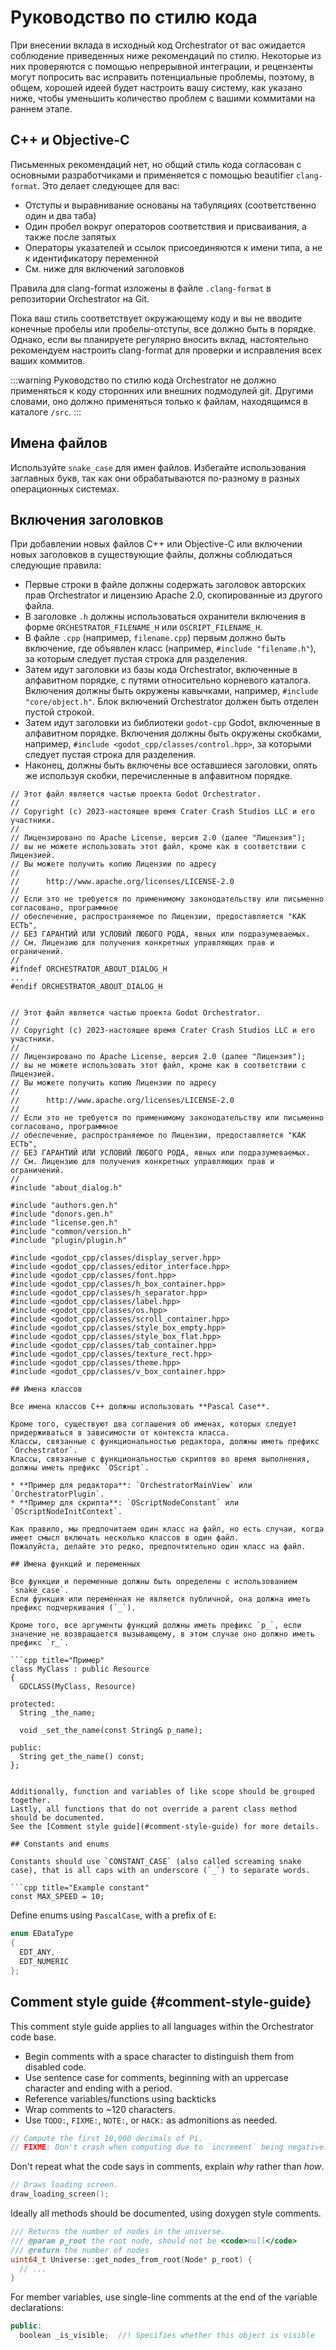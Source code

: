 # Руководство по стилю кода

При внесении вклада в исходный код Orchestrator от вас ожидается соблюдение приведенных ниже рекомендаций по стилю.
Некоторые из них проверяются с помощью непрерывной интеграции, и рецензенты могут попросить вас исправить потенциальные проблемы, поэтому, в общем, хорошей идеей будет настроить вашу систему, как указано ниже, чтобы уменьшить количество проблем с вашими коммитами на раннем этапе.

## C++ и Objective-C

Письменных рекомендаций нет, но общий стиль кода согласован с основными разработчиками и применяется с помощью beautifier `clang-format`.
Это делает следующее для вас:

* Отступы и выравнивание основаны на табуляциях (соответственно один и два таба)
* Один пробел вокруг операторов соответствия и присваивания, а также после запятых
* Операторы указателей и ссылок присоединяются к имени типа, а не к идентификатору переменной
* См. ниже для включений заголовков

Правила для clang-format изложены в файле `.clang-format` в репозитории Orchestrator на Git.

Пока ваш стиль соответствует окружающему коду и вы не вводите конечные пробелы или пробелы-отступы, все должно быть в порядке.
Однако, если вы планируете регулярно вносить вклад, настоятельно рекомендуем настроить clang-format для проверки и исправления всех ваших коммитов.

:::warning
Руководство по стилю кода Orchestrator не должно применяться к коду сторонних или внешних подмодулей git.
Другими словами, оно должно применяться только к файлам, находящимся в каталоге `/src`.
:::

## Имена файлов

Используйте `snake_case` для имен файлов.
Избегайте использования заглавных букв, так как они обрабатываются по-разному в разных операционных системах.

## Включения заголовков

При добавлении новых файлов C++ или Objective-C или включении новых заголовков в существующие файлы, должны соблюдаться следующие правила:

* Первые строки в файле должны содержать заголовок авторских прав Orchestrator и лицензию Apache 2.0, скопированные из другого файла.
* В заголовке `.h` должны использоваться охранители включения в форме `ORCHESTRATOR_FILENAME_H` или `OSCRIPT_FILENAME_H`.
* В файле `.cpp` (например, `filename.cpp`) первым должно быть включение, где объявлен класс (например, `#include "filename.h"`), за которым следует пустая строка для разделения.
* Затем идут заголовки из базы кода Orchestrator, включенные в алфавитном порядке, с путями относительно корневого каталога. Включения должны быть окружены кавычками, например, `#include "core/object.h"`.
Блок включений Orchestrator должен быть отделен пустой строкой.
* Затем идут заголовки из библиотеки `godot-cpp` Godot, включенные в алфавитном порядке. Включения должны быть окружены скобками, например, `#include <godot_cpp/classes/control.hpp>`, за которыми следует пустая строка для разделения.
* Наконец, должны быть включены все оставшиеся заголовки, опять же используя скобки, перечисленные в алфавитном порядке.

```text title="Пример заголовка"
// Этот файл является частью проекта Godot Orchestrator.
//
// Copyright (c) 2023-настоящее время Crater Crash Studios LLC и его участники.
//
// Лицензировано по Apache License, версия 2.0 (далее "Лицензия");
// вы не можете использовать этот файл, кроме как в соответствии с Лицензией.
// Вы можете получить копию Лицензии по адресу
//
//		http://www.apache.org/licenses/LICENSE-2.0
//
// Если это не требуется по применимому законодательству или письменно согласовано, программное
// обеспечение, распространяемое по Лицензии, предоставляется "КАК ЕСТЬ",
// БЕЗ ГАРАНТИЙ ИЛИ УСЛОВИЙ ЛЮБОГО РОДА, явных или подразумеваемых.
// См. Лицензию для получения конкретных управляющих прав и ограничений.
//
#ifndef ORCHESTRATOR_ABOUT_DIALOG_H
...
#endif ORCHESTRATOR_ABOUT_DIALOG_H


// Этот файл является частью проекта Godot Orchestrator.
//
// Copyright (c) 2023-настоящее время Crater Crash Studios LLC и его участники.
//
// Лицензировано по Apache License, версия 2.0 (далее "Лицензия");
// вы не можете использовать этот файл, кроме как в соответствии с Лицензией.
// Вы можете получить копию Лицензии по адресу
//
//		http://www.apache.org/licenses/LICENSE-2.0
//
// Если это не требуется по применимому законодательству или письменно согласовано, программное
// обеспечение, распространяемое по Лицензии, предоставляется "КАК ЕСТЬ",
// БЕЗ ГАРАНТИЙ ИЛИ УСЛОВИЙ ЛЮБОГО РОДА, явных или подразумеваемых.
// См. Лицензию для получения конкретных управляющих прав и ограничений.
//
#include "about_dialog.h"

#include "authors.gen.h"
#include "donors.gen.h"
#include "license.gen.h"
#include "common/version.h"
#include "plugin/plugin.h"

#include <godot_cpp/classes/display_server.hpp>
#include <godot_cpp/classes/editor_interface.hpp>
#include <godot_cpp/classes/font.hpp>
#include <godot_cpp/classes/h_box_container.hpp>
#include <godot_cpp/classes/h_separator.hpp>
#include <godot_cpp/classes/label.hpp>
#include <godot_cpp/classes/os.hpp>
#include <godot_cpp/classes/scroll_container.hpp>
#include <godot_cpp/classes/style_box_empty.hpp>
#include <godot_cpp/classes/style_box_flat.hpp>
#include <godot_cpp/classes/tab_container.hpp>
#include <godot_cpp/classes/texture_rect.hpp>
#include <godot_cpp/classes/theme.hpp>
#include <godot_cpp/classes/v_box_container.hpp>

## Имена классов

Все имена классов C++ должны использовать **Pascal Case**.

Кроме того, существуют два соглашения об именах, которых следует придерживаться в зависимости от контекста класса.
Классы, связанные с функциональностью редактора, должны иметь префикс `Orchestrator`.
Классы, связанные с функциональностью скриптов во время выполнения, должны иметь префикс `OScript`.

* **Пример для редактора**: `OrchestratorMainView` или `OrchestratorPlugin`.
* **Пример для скрипта**: `OScriptNodeConstant` или `OScriptNodeInitContext`.

Как правило, мы предпочитаем один класс на файл, но есть случаи, когда имеет смысл включать несколько классов в один файл.
Пожалуйста, делайте это редко, предпочтительно один класс на файл.

## Имена функций и переменных

Все функции и переменные должны быть определены с использованием `snake_case`.
Если функция или переменная не является публичной, она должна иметь префикс подчеркивания (`_`).

Кроме того, все аргументы функций должны иметь префикс `p_`, если значение не возвращается вызывающему, в этом случае оно должно иметь префикс `r_`.

```cpp title="Пример"
class MyClass : public Resource
{
  GDCLASS(MyClass, Resource)
  
protected:
  String _the_name;
  
  void _set_the_name(const String& p_name);
  
public:
  String get_the_name() const;
};


Additionally, function and variables of like scope should be grouped together.
Lastly, all functions that do not override a parent class method should be documented.
See the [Comment style guide](#comment-style-guide) for more details.

## Constants and enums

Constants should use `CONSTANT_CASE` (also called screaming snake case), that is all caps with an underscore (`_`) to separate words.

```cpp title="Example constant"
const MAX_SPEED = 10;
```

Define enums using `PascalCase`, with a prefix of `E`:

```cpp title="Example enum"
enum EDataType 
{
  EDT_ANY,
  EDT_NUMERIC
};
```

## Comment style guide {#comment-style-guide}

This comment style guide applies to all languages within the Orchestrator code base.

* Begin comments with a space character to distinguish them from disabled code.
* Use sentence case for comments, beginning with an uppercase character and ending with a period.
* Reference variables/functions using backticks
* Wrap comments to ~120 characters.
* Use `TODO:`, `FIXME:`, `NOTE:`, or `HACK:` as admonitions as needed.

```cpp title="Example"
// Compute the first 10,000 decimals of Pi.
// FIXME: Don't crash when computing due to `increment` being negative.
```

Don't repeat what the code says in comments, explain *why* rather than *how*.

```cpp title="Poor example"
// Draws loading screen.
draw_loading_screen();
```

Ideally all methods should be documented, using doxygen style comments.

```cpp title="C++ method documentation example
/// Returns the number of nodes in the universe.
/// @param p_root the root node, should not be <code>null</code>
/// @return the number of nodes
uint64_t Universe::get_nodes_from_root(Node* p_root) {
  // ...
}
```

For member variables, use single-line comments at the end of the variable declarations:

```cpp title="C++ member variable documentation"
public:
  boolean _is_visible;  //! Specifies whether this object is visible
```
